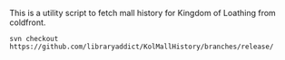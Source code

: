 This is a utility script to fetch mall history for Kingdom of Loathing from coldfront.

```text
svn checkout https://github.com/libraryaddict/KolMallHistory/branches/release/
```